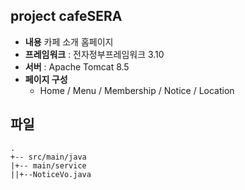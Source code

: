 ## project **cafeSERA**

+ **내용** 카페 소개 홈페이지
+ **프레임워크** : 전자정부프레임워크 3.10
+ **서버** : Apache Tomcat 8.5
+ **페이지 구성** 
   - Home / Menu / Membership / Notice / Location


## 파일
```
.
+-- src/main/java
|+-- main/service
||+--NoticeVo.java
   
```
